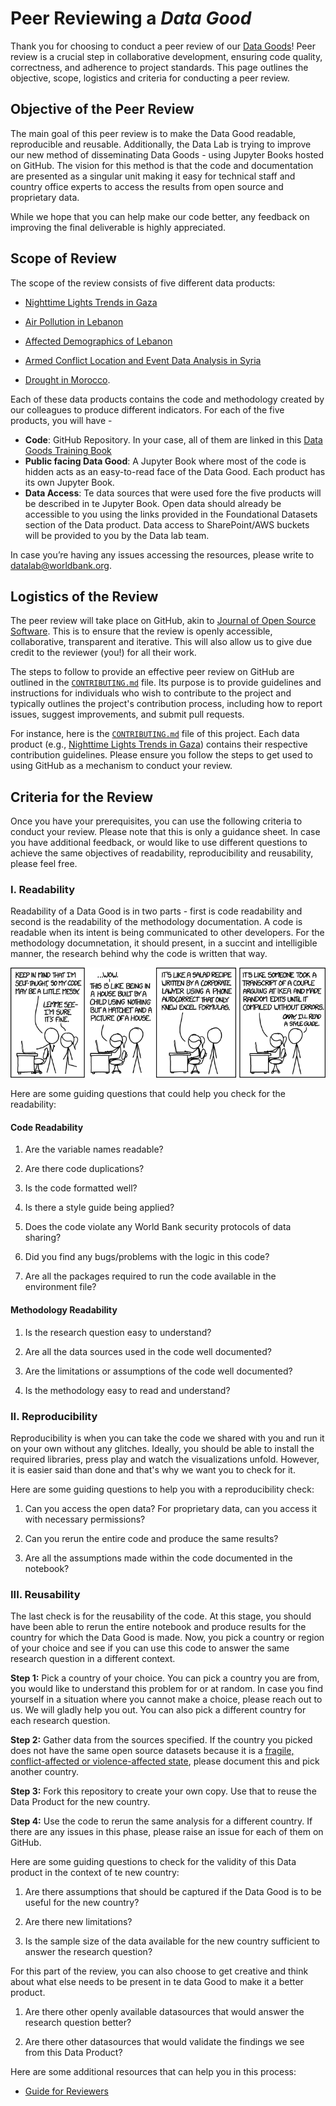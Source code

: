 # Peer Reviewing a *Data Good*

Thank you for choosing to conduct a peer review of our [Data Goods](https://worldbank.github.io/data-good-training/docs/introduction-to-data-goods.html)! Peer review is a crucial step in collaborative development, ensuring code quality, correctness, and adherence to project standards. This page outlines the objective, scope, logistics and criteria for conducting a peer review.

## Objective of the Peer Review

The main goal of this peer review is to make the Data Good readable, reproducible and reusable. Additionally, the Data Lab is trying to improve our new method of disseminating Data Goods - using Jupyter Books hosted on GitHub. The vision for this method is that the code and documentation are presented as a singular unit making it easy for technical staff and country office experts to access the results from open source and proprietary data.  

While we hope that you can help make our code better, any feedback on improving the final deliverable is highly appreciated.

## Scope of Review

The scope of the review consists of five different data products:

- [Nighttime Lights Trends in Gaza](https://datapartnership.org/gaza-israel-conflict-impact-analysis/notebooks/nighttime-lights/README.html)

- [Air Pollution in Lebanon](https://datapartnership.org/lebanon-economic-monitor/notebooks/air-pollution/air-pollution.html)

- [Affected Demographics of Lebanon](https://datapartnership.org/lebanon-economic-monitor/notebooks/population/population.html)

- [Armed Conflict Location and Event Data Analysis in Syria](https://datapartnership.org/syria-economic-monitor/notebooks/conflict/acled.html)

- [Drought in Morocco](https://datapartnership.org/morocco-economic-monitor/docs/drought-index.html).

Each of these data products contains the code and methodology created by our colleagues to produce different indicators. For each of the five products, you will have -

- **Code**: GitHub Repository. In your case, all of them are linked in this  [Data Goods Training Book](https://github.com/worldbank/data-good-training)
- **Public facing Data Good**: A Jupyter Book where most of the code is hidden acts as an easy-to-read face of the Data Good. Each product has its own Jupyter Book.  
- **Data Access**: Te data sources that were used fore the five products will be described in te Jupyter Book. Open data should already be accessible to you using the links provided in the Foundational Datasets section of the Data product. Data access to SharePoint/AWS buckets will be provided to you by the Data lab team.

In case you’re having any issues accessing the resources, please write to [datalab@worldbank.org](mailto:datalab@worldbank.org).

## Logistics of the Review

The peer review will take place on GitHub, akin to [Journal of Open Source Software](https://github.com/openjournals/joss-reviews/issues). This is to ensure that the review is openly accessible, collaborative, transparent and iterative. This will also allow us to give due credit to the reviewer (you!) for all their work.

The steps to follow to provide an effective peer review on GitHub are outlined in the [`CONTRIBUTING.md`](https://contributing.md) file. Its purpose is to provide guidelines and instructions for individuals who wish to contribute to the project and typically outlines the project's contribution process, including how to report issues, suggest improvements, and submit pull requests.

For instance, here is the [`CONTRIBUTING.md`](CONTRIBUTING.md) file of this project. Each data product (e.g., [Nighttime Lights Trends in Gaza](https://datapartnership.org/gaza-israel-conflict-impact-analysis/notebooks/nighttime-lights/README.html)) contains their respective contribution guidelines. Please ensure you follow the steps to get used to using GitHub as a mechanism to conduct your review.

## Criteria for the Review

Once you have your prerequisites, you can use the following criteria to conduct your review. Please note that this is only a guidance sheet. In case you have additional feedback, or would like to use different questions to achieve the same objectives of readability, reproducibility and reusability, please feel free.

### I. Readability

Readability of a Data Good is in two parts - first is code readability and second is the readability of the methodology documentation. A code is readable when its intent is being communicated to other developers. For the methodology documnetation, it should present, in a succint and intelligible manner, the research behind why the code is written that way.

![Code-Readability-Comic](../docs/images/code_quality.png)

Here are some guiding questions that could help you check for the readability:

#### Code Readability

1. Are the variable names readable?

2. Are there code duplications?

3. Is the code formatted well?

4. Is there a style guide being applied?

5. Does the code violate any World Bank security protocols of data sharing?

6. Did you find any bugs/problems with the logic in this code?

7. Are all the packages required to run the code available in the environment file?

#### Methodology Readability

1. Is the research question easy to understand?

2. Are all the data sources used in the code well documented?

3. Are the limitations or assumptions of the code well documented?

4. Is the methodology easy to read and understand?


### II. Reproducibility

Reproducibility is when you can take the code we shared with you and run it on your own without any glitches. Ideally, you should be able to install the required libraries, press play and watch the visualizations unfold. However, it is easier said than done and that's why we want you to check for it.

Here are some guiding questions to help you with a reproducibility check:

1. Can you access the open data? For proprietary data, can you access it with necessary permissions?

2. Can you rerun the entire code and produce the same results?

3. Are all the assumptions made within the code documented in the notebook?

### III. Reusability

The last check is for the reusability of the code. At this stage, you should have been able to rerun the entire notebook and produce results for the country for which the Data Good is made. Now, you pick a country or region of your choice and see if you can use this code to answer the same research question in a different context.

**Step 1:** Pick a country of your choice. You can pick a country you are from, you would like to understand this problem for or at random. In case you find yourself in a situation where you cannot make a choice, please reach out to us. We will gladly help you out. You can also pick a different country for each research question.

**Step 2:** Gather data from the sources specified. If the country you picked does not have the same open source datasets because it is a [fragile, conflict-affected or violence-affected state](https://www.worldbank.org/en/topic/fragilityconflictviolence/overview), please document this and pick another country.

**Step 3:** Fork this repository to create your own copy. Use that to reuse the Data Product for the new country. 

**Step 4:** Use the code to rerun the same analysis for a different country. If there are any issues in this phase, please raise an issue for each of them on GitHub.

Here are some guiding questions to check for the validity of this Data product in the context of te new country:

1. Are there assumptions that should be captured if the Data Good is to be useful for the new country?

2. Are there new limitations?

3. Is the sample size of the data available for the new country sufficient to answer the research question?

For this part of the review, you can also choose to get creative and think about what else needs to be present in te data Good to make it a better product.

1. Are there other openly available datasources that would answer the research question better?

2. Are there other datasources that would validate the findings we see from this Data Product?

Here are some additional resources that can help you in this process:

- [Guide for Reviewers](https://www.pyopensci.org/software-peer-review/how-to/reviewer-guide.html)
